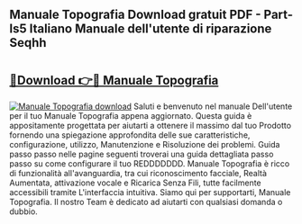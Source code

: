 ## Manuale Topografia Download gratuit PDF - Part-ls5 Italiano Manuale dell'utente di riparazione Seqhh

# <h2><a href="http://dffui7w.blite.top/?on=Manuale+Topografia">🔗Download 👉🔴 Manuale Topografia</a></h2>

[![Manuale Topografia download](https://i.imgur.com/lujVjoI.png)](http://dffui7w.blite.top/?on=Manuale+Topografia)
Saluti e benvenuto nel manuale Dell'utente per il tuo Manuale Topografia appena aggiornato. Questa guida è appositamente progettata per aiutarti a ottenere il massimo dal tuo Prodotto fornendo una spiegazione approfondita delle sue caratteristiche, configurazione, utilizzo, Manutenzione e Risoluzione dei problemi. Guida passo passo nelle pagine seguenti troverai una guida dettagliata passo passo su come configurare il tuo REDDDDDDD. Manuale Topografia è ricco di funzionalità all'avanguardia, tra cui riconoscimento facciale, Realtà Aumentata, attivazione vocale e Ricarica Senza Fili, tutte facilmente accessibili tramite L'interfaccia intuitiva. Siamo qui per supportarti, Manuale Topografia. Il nostro Team è dedicato ad aiutarti con qualsiasi domanda o dubbio.
